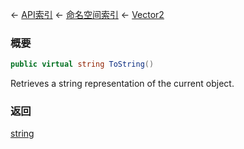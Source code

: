 ← [API索引](Api-Index) ← [命名空间索引](Namespace-Index) ← [Vector2](VRageMath.Vector2)

### 概要

```csharp
public virtual string ToString()
```

Retrieves a string representation of the current object.

### 返回

[string](https://docs.microsoft.com/en-us/dotnet/api/System.String?view=netframework-4.6)

